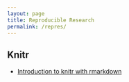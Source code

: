 ```yaml
---
layout: page
title: Reproducible Research
permalink: /repres/
---
```


## Knitr

- [Introduction to knitr with rmarkdown](https://sachsmc.github.io/knit-git-markr-guide/knitr/knit.html)
